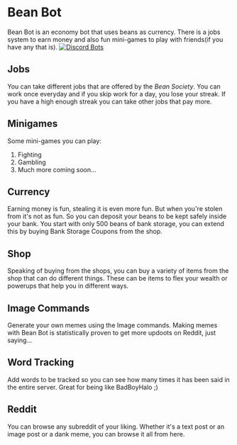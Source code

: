 # Bean Bot
Bean Bot is an economy bot that uses beans as currency. There is a jobs system to earn money and also fun mini-games to play with friends(if you have any that is).
[![Discord Bots](https://top.gg/api/widget/804243703455547462.svg)](https://top.gg/bot/804243703455547462)

## Jobs
You can take different jobs that are offered by the *Bean Society*. You can work once everyday and if you skip work for a day, you lose your streak. If you have a high enough streak you can take other jobs that pay more.

## Minigames
Some mini-games you can play:
1. Fighting
2. Gambling
3. Much more coming soon...

## Currency
Earning money is fun, stealing it is even more fun. But when you're stolen from it's not as fun. So you can deposit your beans to be kept safely inside your bank. You start with only 500 beans of bank storage, you can extend this by buying Bank Storage Coupons from the shop.

## Shop
Speaking of buying from the shops, you can buy a variety of items from the shop that can do different things. These can be items to flex your wealth or powerups that help you in different ways.

## Image Commands
Generate your own memes using the Image commands. Making memes with Bean Bot is statistically proven to get more updoots on Reddit, just saying...

## Word Tracking
Add words to be tracked so you can see how many times it has been said in the entire server. Great for being like BadBoyHalo ;)

## Reddit
You can browse any subreddit of your liking. Whether it's a text post or an image post or a dank meme, you can browse it all from here.
